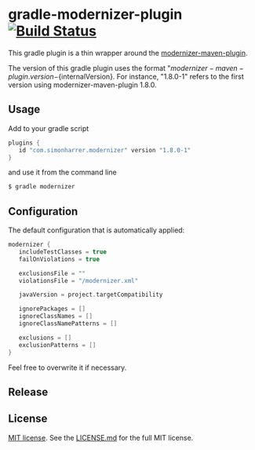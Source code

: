 # gradle-modernizer-plugin [![Build Status](https://travis-ci.org/simonharrer/gradle-modernizer-plugin.svg?branch=master)](https://travis-ci.org/simonharrer/gradle-modernizer-plugin)

This gradle plugin is a thin wrapper around the [modernizer-maven-plugin](https://github.com/andrewgaul/modernizer-maven-plugin).

The version of this gradle plugin uses the format "${modernizer-maven-plugin.version}-${internalVersion}.
For instance, "1.8.0-1" refers to the first version using modernizer-maven-plugin 1.8.0.

## Usage

Add to your gradle script

```groovy
plugins {
   id "com.simonharrer.modernizer" version "1.8.0-1"
}
```

and use it from the command line

```bash
$ gradle modernizer
```

## Configuration

The default configuration that is automatically applied:

```groovy
modernizer {
   includeTestClasses = true
   failOnViolations = true

   exclusionsFile = ""
   violationsFile = "/modernizer.xml"

   javaVersion = project.targetCompatibility

   ignorePackages = []
   ignoreClassNames = []
   ignoreClassNamePatterns = []

   exclusions = []
   exclusionPatterns = []
}
```

Feel free to overwrite it if necessary.

## Release



## License

[MIT license](https://tldrlegal.com/license/mit-license). See the [LICENSE.md](LICENSE.md) for the full MIT license.

